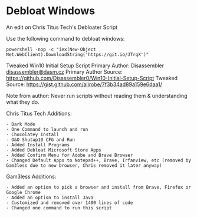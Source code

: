 # Debloat Windows
An edit on Chris Titus Tech's Debloater Script

Use the following command to debloat windows:

	powershell -nop -c "iex(New-Object Net.WebClient).DownloadString('https://git.io/JTrqX')"


 Tweaked Win10 Initial Setup Script
 Primary Author: Disassembler <disassembler@dasm.cz>
 Primary Author Source: https://github.com/Disassembler0/Win10-Initial-Setup-Script
 Tweaked Source: https://gist.github.com/alirobe/7f3b34ad89a159e6daa1/
 
 Note from author: Never run scripts without reading them & understanding what they do.

 Chris Titus Tech Additions:

	- Dark Mode
	- One Command to launch and run
	- Chocolatey Install
	- O&O Shutup10 CFG and Run
	- Added Install Programs
	- Added Debloat Microsoft Store Apps
	- Added Confirm Menu for Adobe and Brave Browser
	- Changed Default Apps to Notepad++, Brave, Irfanview, etc (removed by Gam3less due to new browser, Chris removed it later anyway)

 Gam3less Additions:

	- Added an option to pick a browser and install from Brave, Firefox or Google Chrome
	- Added an option to install Java
	- Customized and removed over 1400 lines of code
	- Changed one command to run this script


